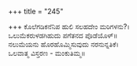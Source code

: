 +++
title = "245"

+++
ಕೊಲೆಗಡಿಕನೆನಿಪ ಹುಲಿ ಸಲಹದೇಂ ಮರಿಗಳನು?।  
ಒಲುಮೆಕರುಳಡಗಿಹುದು ಪಗೆತನದ ಪೊಡೆಯೊಳ್॥  
ನಲುಮೆಯನು ಹೊರಹೊಮ್ಮಿಸುವುದು ನರನುನ್ನತಿಕೆ।  
ಒಲವಾತ್ಮ ವಿಸ್ತರಣ - ಮಂಕುತಿಮ್ಮ॥  
